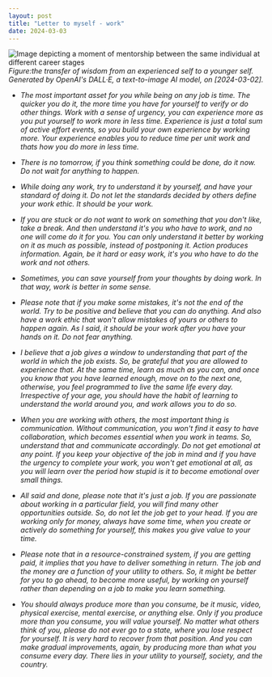 ```yaml
---
layout: post
title: "Letter to myself - work"
date: 2024-03-03
---
```


![Image depicting a moment of mentorship between the same individual at different career stages](/dailylog/assets/images/to_younger_self.jpeg)
*Figure:the transfer of wisdom from an experienced self to a younger self. Generated by OpenAI's DALL·E, a text-to-image AI model, on [2024-03-02].*

* *The most important asset for you while being on any job is time. The quicker you do it, the more time you have for yourself to verify or do other things. Work with a sense of urgency, you can experience more as you put yourself to work more in less time. Experience is just a total sum of active effort events, so you build your own experience by working more. Your experience enables you to reduce time per unit work and thats how you do more in less time.*

* *There is no tomorrow, if you think something could be done, do it now. Do not wait for anything to happen.*

* *While doing any work, try to understand it by yourself, and have your standard of doing it. Do not let the standards decided by others define your work ethic. It should be your work.*

* *If you are stuck or do not want to work on something that you don't like, take a break. And then understand it's you who have to work, and no one will come do it for you. You can only understand it better by working on it as much as possible, instead of postponing it. Action produces information. Again, be it hard or easy work, it's you who have to do the work and not others.*

* *Sometimes, you can save yourself from your thoughts by doing work. In that way, work is better in some sense.*

* *Please note that if you make some mistakes, it's not the end of the world. Try to be positive and believe that you can do anything. And also have a work ethic that won't allow mistakes of yours or others to happen again. As I said, it should be your work after you have your hands on it. Do not fear anything.*

* *I believe that a job gives a window to understanding that part of the world in which the job exists. So, be grateful that you are allowed to experience that. At the same time, learn as much as you can, and once you know that you have learned enough, move on to the next one, otherwise, you feel programmed to live the same life every day. Irrespective of your age, you should have the habit of learning to understand the world around you, and work allows you to do so.*

* *When you are working with others, the most important thing is communication. Without communication, you won't find it easy to have collaboration, which becomes essential when you work in teams. So, understand that and communicate accordingly. Do not get emotional at any point. If you keep your objective of the job in mind and if you have the urgency to complete your work, you won't get emotional at all, as you will learn over the period how stupid is it to become emotional over small things.*

* *All said and done, please note that it's just a job. If you are passionate about working in a particular field, you will find many other opportunities outside. So, do not let the job get to your head. If you are working only for money, always have some time, when you create or actively do something for yourself, this makes you give value to your time.*

* *Please note that in a resource-constrained system, if you are getting paid, it implies that you have to deliver something in return. The job and the money are a function of your utility to others. So, it might be better for you to go ahead, to become more useful, by working on yourself rather than depending on a job to make you learn something.* 

* *You should always produce more than you consume, be it music, video, physical exercise, mental exercise, or anything else. Only if you produce more than you consume, you will value yourself. No matter what others think of you, please do not ever go to a state, where you lose respect for yourself. It is very hard to recover from that position. And you can make gradual improvements, again, by producing more than what you consume every day. There lies in your utility to yourself, society, and the country.*